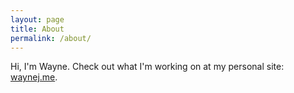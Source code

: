 ```yaml
---
layout: page
title: About
permalink: /about/
---
```


Hi, I'm Wayne. Check out what I'm working on at my personal site: [waynej.me](https://waynej.me).
